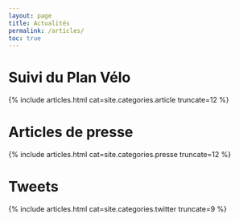 ```yaml
---
layout: page
title: Actualités
permalink: /articles/
toc: true
---
```


# Suivi du Plan Vélo

{% include articles.html
  cat=site.categories.article
  truncate=12 %}

# Articles de presse

{% include articles.html
  cat=site.categories.presse
  truncate=12 %}

# Tweets

{% include articles.html
  cat=site.categories.twitter
  truncate=9 %}
